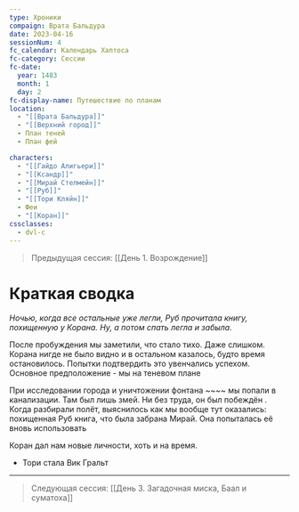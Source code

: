 ```yaml
---
type: Хроники
compaign: Врата Бальдура
date: 2023-04-16
sessionNum: 4
fc_calendar: Календарь Хаптоса
fc-category: Сессии
fc-date:
  year: 1483
  month: 1
  day: 2
fc-display-name: Путешествие по планам
location:
  - "[[Врата Бальдура]]"
  - "[[Верхний город]]"
  - План теней
  - План фей

characters:
  - "[[Гайдо Алигьери]]"
  - "[[Ксандр]]"
  - "[[Мирай Стелмейн]]"
  - "[[Руб]]"
  - "[[Тори Кляйн]]"
  - Феи
  - "[[Коран]]"
cssclasses:
  - dvl-c
---
```


> Предыдущая сессия: [[День 1. Возрождение]]


# Краткая сводка
*Ночью, когда все остальные уже легли, Руб прочитала книгу, похищенную у Корана. Ну, а потом спать легла и забыла.*

После пробуждения мы заметили, что стало тихо. Даже слишком. Корана нигде не было видно и в остальном казалось, будто время остановилось. Попытки подтвердить это увенчались успехом. Основное предположение - мы на теневом плане 

При исследовании города и уничтожении фонтана ~~~~  мы попали в канализации. Там был лишь змей. Ни без труда, он был побеждён . Когда разбирали полёт, выяснилось как мы вообще тут оказались: похищенная Руб книга, что была забрана Мирай.
Она попыталась её вновь использовать


Коран дал нам новые личности, хоть и на время. 
- Тори стала Вик Гральт


---
> Следующая сессия: [[День 3. Загадочная миска, Баал и суматоха]] 